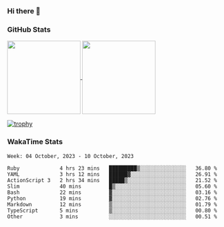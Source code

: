 ### Hi there 👋

### GitHub Stats

<a href="https://github.com/anuraghazra/github-readme-stats">
  <img align="center" height="170px" src="https://github-readme-stats.vercel.app/api/top-langs/?username=tksfjt1024&layout=compact&count_private=true&show_icons=true&show_icons=true&theme=graywhite" />
</a>
<a href="https://github.com/anuraghazra/github-readme-stats">
  <img align="center" height="170px" src="https://github-readme-stats.vercel.app/api?username=tksfjt1024&count_private=true&show_icons=true&show_icons=true&theme=graywhite" />
</a>

[![trophy](https://github-profile-trophy.vercel.app/?username=tksfjt1024)](https://github.com/ryo-ma/github-profile-trophy)

### WakaTime Stats

<!--START_SECTION:waka-->
```text
Week: 04 October, 2023 - 10 October, 2023

Ruby             4 hrs 23 mins   █████████▒░░░░░░░░░░░░░░░   36.80 % 
YAML             3 hrs 12 mins   ██████▓░░░░░░░░░░░░░░░░░░   26.91 % 
ActionScript 3   2 hrs 34 mins   █████▒░░░░░░░░░░░░░░░░░░░   21.52 % 
Slim             40 mins         █▒░░░░░░░░░░░░░░░░░░░░░░░   05.60 % 
Bash             22 mins         ▓░░░░░░░░░░░░░░░░░░░░░░░░   03.16 % 
Python           19 mins         ▓░░░░░░░░░░░░░░░░░░░░░░░░   02.76 % 
Markdown         12 mins         ▒░░░░░░░░░░░░░░░░░░░░░░░░   01.79 % 
TypeScript       5 mins          ▒░░░░░░░░░░░░░░░░░░░░░░░░   00.80 % 
Other            3 mins          ░░░░░░░░░░░░░░░░░░░░░░░░░   00.51 % 
```
<!--END_SECTION:waka-->
